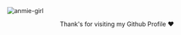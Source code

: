 <img src="gif/anmie-girl.gif" alt= "anmie-girl">

<p align="center">
  Thank's for visiting my Github Profile ❤️
</p>
